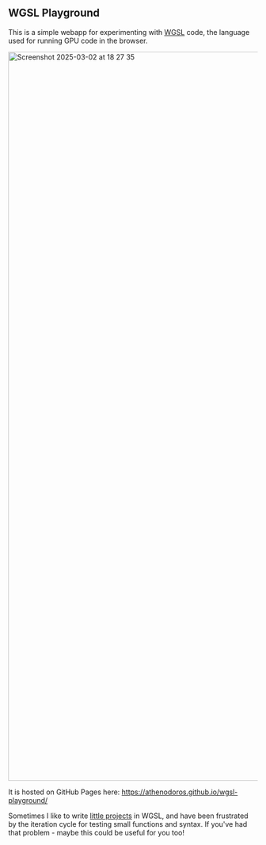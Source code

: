 ## WGSL Playground

This is a simple webapp for experimenting with [WGSL](https://www.w3.org/TR/WGSL/) code, the language used for running GPU code in the browser.

<img width="1470" alt="Screenshot 2025-03-02 at 18 27 35" src="https://github.com/user-attachments/assets/9547afbe-f963-44a8-9cc8-11a1b9709d28" />

It is hosted on GitHub Pages here: https://athenodoros.github.io/wgsl-playground/

Sometimes I like to write [little projects](https://github.com/Athenodoros/Chasers) in WGSL, and have been frustrated by the iteration cycle for testing small functions and syntax. If you've had that problem - maybe this could be useful for you too!
